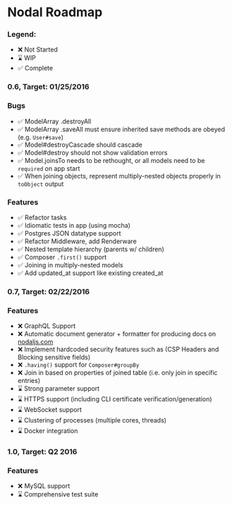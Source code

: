 # Nodal Roadmap

### Legend:

* :x: Not Started
* :hourglass: WIP
* :white_check_mark: Complete

### 0.6, Target: 01/25/2016

### Bugs
* :white_check_mark: ModelArray .destroyAll
* :white_check_mark: ModelArray .saveAll must ensure inherited save methods are obeyed (e.g. `User#save`)
* :white_check_mark: Model#destroyCascade should cascade
* :white_check_mark: Model#destroy should not show validation errors
* :white_check_mark: Model.joinsTo needs to be rethought, or all models need to be `required` on app start
* :white_check_mark: When joining objects, represent multiply-nested objects properly in `toObject` output

### Features
* :white_check_mark: Refactor tasks
* :white_check_mark: Idiomatic tests in app (using mocha)
* :white_check_mark: Postgres JSON datatype support
* :white_check_mark: Refactor Middleware, add Renderware
* :white_check_mark: Nested template hierarchy (parents w/ children)
* :white_check_mark: Composer `.first()` support
* :white_check_mark: Joining in multiply-nested models
* :white_check_mark: Add updated_at support like existing created_at

### 0.7, Target: 02/22/2016

### Features
* :x: GraphQL Support
* :x: Automatic document generator + formatter for producing docs on [nodaljs.com](http://nodaljs.com)
* :x: Implement hardcoded security features such as (CSP Headers and Blocking sensitive fields)
* :x: `.having()` support for `Composer#groupBy`
* :x: Join in based on properties of joined table (i.e. only join in specific entries)
* :hourglass: Strong parameter support
* :hourglass: HTTPS support (including CLI certificate verification/generation)
* :hourglass: WebSocket support
* :hourglass: Clustering of processes (multiple cores, threads)
* :hourglass: Docker integration

### 1.0, Target: Q2 2016

### Features
* :x: MySQL support
* :hourglass: Comprehensive test suite
